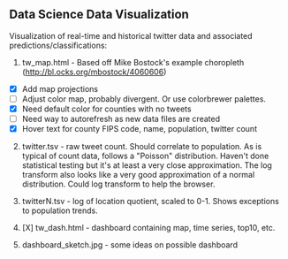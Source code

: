 Data Science Data Visualization
--

Visualization of real-time and historical twitter data and associated predictions/classifications:


1) tw_map.html - Based off Mike Bostock's example choropleth (http://bl.ocks.org/mbostock/4060606)
- [X] Add map projections
- [ ] Adjust color map, probably divergent. Or use colorbrewer palettes. 
- [X] Need default color for counties with no tweets 
- [ ] Need way to autorefresh as new data files are created
- [X] Hover text for county FIPS code, name, population, twitter count

2) twitter.tsv - raw tweet count. Should correlate to population. As is typical of count data, follows a "Poisson" distribution. Haven't done statistical testing but it's at least a very close approximation. The log transform also looks like a very good approximation of a normal distribution. Could log transform to help the browser.

3) twitterN.tsv - log of location quotient, scaled to 0-1. Shows exceptions to population trends.

4) [X] tw_dash.html - dashboard containing map, time series, top10, etc.

5) dashboard_sketch.jpg - some ideas on possible dashboard


   
